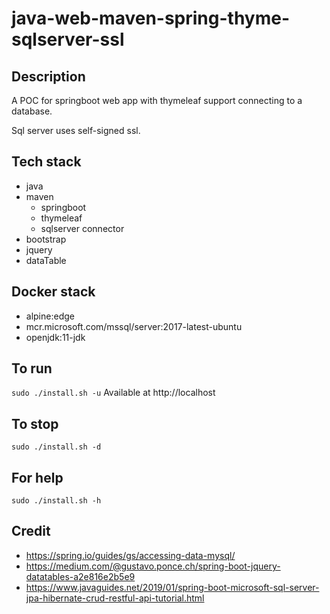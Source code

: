 # java-web-maven-spring-thyme-sqlserver-ssl

## Description
A POC for springboot web app with thymeleaf support
connecting to a database.

Sql server uses self-signed ssl.

## Tech stack
- java
- maven
  - springboot
  - thymeleaf
  - sqlserver connector
- bootstrap
- jquery
- dataTable

## Docker stack
- alpine:edge
- mcr.microsoft.com/mssql/server:2017-latest-ubuntu
- openjdk:11-jdk

## To run
`sudo ./install.sh -u`
Available at http://localhost

## To stop
`sudo ./install.sh -d`

## For help
`sudo ./install.sh -h`

## Credit
- https://spring.io/guides/gs/accessing-data-mysql/
- https://medium.com/@gustavo.ponce.ch/spring-boot-jquery-datatables-a2e816e2b5e9
- https://www.javaguides.net/2019/01/spring-boot-microsoft-sql-server-jpa-hibernate-crud-restful-api-tutorial.html
